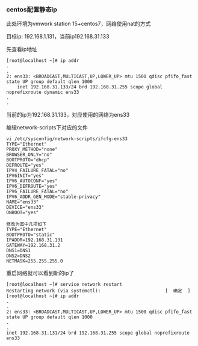 ### centos配置静态ip

此处环境为vmwork station 15+centos7，网络使用nat的方式

目标ip: 192.168.1.131，当前ip192.168.31.133

先查看ip地址

```shell
[root@localhost ~]# ip addr
.
.
2: ens33: <BROADCAST,MULTICAST,UP,LOWER_UP> mtu 1500 qdisc pfifo_fast state UP group default qlen 1000
    inet 192.168.31.133/24 brd 192.168.31.255 scope global noprefixroute dynamic ens33
.
.
```

当前的ip为192.168.31.133，对应使用的网络为ens33

编辑network-scripts下对应的文件

```shell
vi /etc/sysconfig/network-scripts/ifcfg-ens33 
TYPE="Ethernet"
PROXY_METHOD="none"
BROWSER_ONLY="no"
BOOTPROTO="dhcp"
DEFROUTE="yes"
IPV4_FAILURE_FATAL="no"
IPV6INIT="yes"
IPV6_AUTOCONF="yes"
IPV6_DEFROUTE="yes"
IPV6_FAILURE_FATAL="no"
IPV6_ADDR_GEN_MODE="stable-privacy"
NAME="ens33"
DEVICE="ens33"
ONBOOT="yes"

修改为其中几项如下
TYPE="Ethernet"
BOOTPROTO="static"
IPADDR=192.168.31.131
GATEWAY=192.168.31.2
DNS1=DNS1
DNS2=DNS2
NETMASK=255.255.255.0
```



重启网络就可以看到新的ip了

```
[root@localhost ~]# service network restart
Restarting network (via systemctl):                        [  确定  ]
[root@localhost ~]# ip addr
.
.
2: ens33: <BROADCAST,MULTICAST,UP,LOWER_UP> mtu 1500 qdisc pfifo_fast state UP group default qlen 1000
.
.
inet 192.168.31.131/24 brd 192.168.31.255 scope global noprefixroute ens33
```

